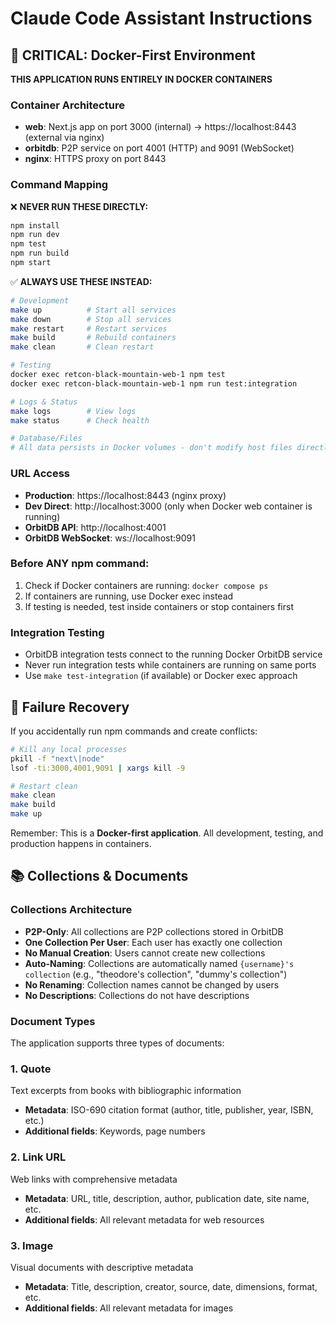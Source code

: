 # Claude Code Assistant Instructions

## 🐳 CRITICAL: Docker-First Environment

**THIS APPLICATION RUNS ENTIRELY IN DOCKER CONTAINERS**

### Container Architecture
- **web**: Next.js app on port 3000 (internal) → https://localhost:8443 (external via nginx)
- **orbitdb**: P2P service on port 4001 (HTTP) and 9091 (WebSocket)
- **nginx**: HTTPS proxy on port 8443

### Command Mapping

❌ **NEVER RUN THESE DIRECTLY:**
```bash
npm install
npm run dev
npm test
npm run build
npm start
```

✅ **ALWAYS USE THESE INSTEAD:**
```bash
# Development
make up          # Start all services
make down        # Stop all services
make restart     # Restart services
make build       # Rebuild containers
make clean       # Clean restart

# Testing
docker exec retcon-black-mountain-web-1 npm test
docker exec retcon-black-mountain-web-1 npm run test:integration

# Logs & Status
make logs        # View logs
make status      # Check health

# Database/Files
# All data persists in Docker volumes - don't modify host files directly
```

### URL Access
- **Production**: https://localhost:8443 (nginx proxy)
- **Dev Direct**: http://localhost:3000 (only when Docker web container is running)
- **OrbitDB API**: http://localhost:4001
- **OrbitDB WebSocket**: ws://localhost:9091

### Before ANY npm command:
1. Check if Docker containers are running: `docker compose ps`
2. If containers are running, use Docker exec instead
3. If testing is needed, test inside containers or stop containers first

### Integration Testing
- OrbitDB integration tests connect to the running Docker OrbitDB service
- Never run integration tests while containers are running on same ports
- Use `make test-integration` (if available) or Docker exec approach

## 🚨 Failure Recovery
If you accidentally run npm commands and create conflicts:
```bash
# Kill any local processes
pkill -f "next\|node"
lsof -ti:3000,4001,9091 | xargs kill -9

# Restart clean
make clean
make build
make up
```

Remember: This is a **Docker-first application**. All development, testing, and production happens in containers.

## 📚 Collections & Documents

### Collections Architecture
- **P2P-Only**: All collections are P2P collections stored in OrbitDB
- **One Collection Per User**: Each user has exactly one collection
- **No Manual Creation**: Users cannot create new collections
- **Auto-Naming**: Collections are automatically named `{username}'s collection` (e.g., "theodore's collection", "dummy's collection")
- **No Renaming**: Collection names cannot be changed by users
- **No Descriptions**: Collections do not have descriptions

### Document Types

The application supports three types of documents:

### 1. Quote
Text excerpts from books with bibliographic information
- **Metadata**: ISO-690 citation format (author, title, publisher, year, ISBN, etc.)
- **Additional fields**: Keywords, page numbers

### 2. Link URL
Web links with comprehensive metadata
- **Metadata**: URL, title, description, author, publication date, site name, etc.
- **Additional fields**: All relevant metadata for web resources

### 3. Image
Visual documents with descriptive metadata
- **Metadata**: Title, description, creator, source, date, dimensions, format, etc.
- **Additional fields**: All relevant metadata for images